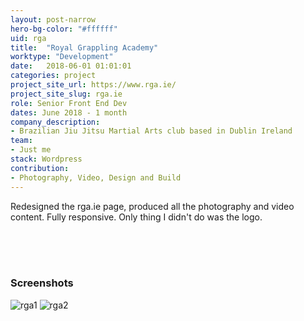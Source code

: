 ```yaml
---
layout: post-narrow
hero-bg-color: "#ffffff"
uid: rga
title:  "Royal Grappling Academy"
worktype: "Development"
date:   2018-06-01 01:01:01
categories: project
project_site_url: https://www.rga.ie/
project_site_slug: rga.ie
role: Senior Front End Dev
dates: June 2018 - 1 month
company_description:
- Brazilian Jiu Jitsu Martial Arts club based in Dublin Ireland
team:
- Just me
stack: Wordpress
contribution:
- Photography, Video, Design and Build
---
```


<p>
Redesigned the rga.ie page, produced all the photography and video content.  Fully responsive.  Only thing I didn't do was the logo.
</p>

<div class="showcase ">
<br/>
<br/>
<br/>
  <h3>Screenshots</h3>
  <img src="/img/rga/rga1.jpg" alt="rga1">
  <img src="/img/rga/rga2.jpg" alt="rga2">
</div>